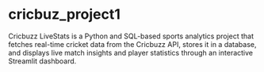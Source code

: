 # cricbuz_project1
Cricbuzz LiveStats is a Python and SQL-based sports analytics project that fetches real-time cricket data from the Cricbuzz API, stores it in a database, and displays live match insights and player statistics through an interactive Streamlit dashboard.
